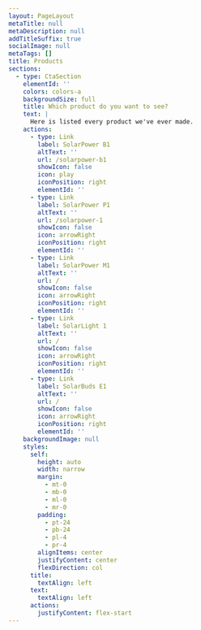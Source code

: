 ```yaml
---
layout: PageLayout
metaTitle: null
metaDescription: null
addTitleSuffix: true
socialImage: null
metaTags: []
title: Products
sections:
  - type: CtaSection
    elementId: ''
    colors: colors-a
    backgroundSize: full
    title: Which product do you want to see?
    text: |
      Here is listed every product we've ever made.
    actions:
      - type: Link
        label: SolarPower B1
        altText: ''
        url: /solarpower-b1
        showIcon: false
        icon: play
        iconPosition: right
        elementId: ''
      - type: Link
        label: SolarPower P1
        altText: ''
        url: /solarpower-1
        showIcon: false
        icon: arrowRight
        iconPosition: right
        elementId: ''
      - type: Link
        label: SolarPower M1
        altText: ''
        url: /
        showIcon: false
        icon: arrowRight
        iconPosition: right
        elementId: ''
      - type: Link
        label: SolarLight 1
        altText: ''
        url: /
        showIcon: false
        icon: arrowRight
        iconPosition: right
        elementId: ''
      - type: Link
        label: SolarBuds E1
        altText: ''
        url: /
        showIcon: false
        icon: arrowRight
        iconPosition: right
        elementId: ''
    backgroundImage: null
    styles:
      self:
        height: auto
        width: narrow
        margin:
          - mt-0
          - mb-0
          - ml-0
          - mr-0
        padding:
          - pt-24
          - pb-24
          - pl-4
          - pr-4
        alignItems: center
        justifyContent: center
        flexDirection: col
      title:
        textAlign: left
      text:
        textAlign: left
      actions:
        justifyContent: flex-start
---
```

